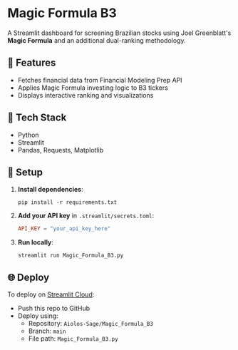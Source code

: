 # Magic Formula B3

A Streamlit dashboard for screening Brazilian stocks using Joel Greenblatt's **Magic Formula** and an additional dual-ranking methodology.

## 🚀 Features

- Fetches financial data from Financial Modeling Prep API
- Applies Magic Formula investing logic to B3 tickers
- Displays interactive ranking and visualizations

## 🧪 Tech Stack

- Python
- Streamlit
- Pandas, Requests, Matplotlib

## 🔧 Setup

1. **Install dependencies**:
   ```
   pip install -r requirements.txt
   ```

2. **Add your API key** in `.streamlit/secrets.toml`:
   ```toml
   API_KEY = "your_api_key_here"
   ```

3. **Run locally**:
   ```
   streamlit run Magic_Formula_B3.py
   ```

## 🌐 Deploy

To deploy on [Streamlit Cloud](https://streamlit.io/cloud):

- Push this repo to GitHub
- Deploy using:
  - Repository: `Aiolos-Sage/Magic_Formula_B3`
  - Branch: `main`
  - File path: `Magic_Formula_B3.py`
